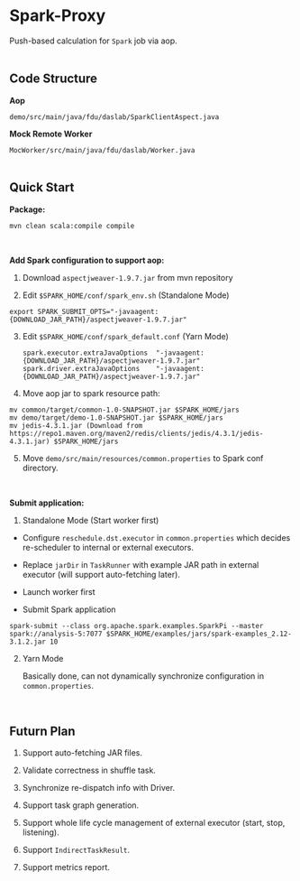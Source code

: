 # Spark-Proxy
Push-based calculation for `Spark` job via aop.
<br><br>

## Code Structure

**Aop**

`demo/src/main/java/fdu/daslab/SparkClientAspect.java`

**Mock Remote Worker**

`MocWorker/src/main/java/fdu/daslab/Worker.java`
<br><br>

## Quick Start

**Package:**

```shell
mvn clean scala:compile compile
```
<br>

**Add Spark configuration to support aop:**

1. Download `aspectjweaver-1.9.7.jar` from mvn repository

2. Edit `$SPARK_HOME/conf/spark_env.sh` (Standalone Mode)

  ```shell
  export SPARK_SUBMIT_OPTS="-javaagent:{DOWNLOAD_JAR_PATH}/aspectjweaver-1.9.7.jar"
  ```

3. Edit `$SPARK_HOME/conf/spark_default.conf` (Yarn Mode)

   ```shell
   spark.executor.extraJavaOptions  "-javaagent:{DOWNLOAD_JAR_PATH}/aspectjweaver-1.9.7.jar"
   spark.driver.extraJavaOptions    "-javaagent:{DOWNLOAD_JAR_PATH}/aspectjweaver-1.9.7.jar"
   ```

4. Move aop jar to spark resource path:

  ```shell
  mv common/target/common-1.0-SNAPSHOT.jar $SPARK_HOME/jars
  mv demo/target/demo-1.0-SNAPSHOT.jar $SPARK_HOME/jars
  mv jedis-4.3.1.jar (Download from https://repo1.maven.org/maven2/redis/clients/jedis/4.3.1/jedis-4.3.1.jar) $SPARK_HOME/jars
  ```

5. Move `demo/src/main/resources/common.properties` to Spark conf directory. 

<br>

**Submit application:**

1. Standalone Mode (Start worker first)

  - Configure `reschedule.dst.executor` in `common.properties` which decides re-scheduler to internal or external executors.

  - Replace `jarDir` in `TaskRunner` with example JAR path in external executor (will support auto-fetching later).

  - Launch worker first

  - Submit Spark application

  ```shell
  spark-submit --class org.apache.spark.examples.SparkPi --master spark://analysis-5:7077 $SPARK_HOME/examples/jars/spark-examples_2.12-3.1.2.jar 10
  ```

2. Yarn Mode

    Basically done, can not dynamically synchronize configuration in `common.properties`. 
    
<br>

## Futurn Plan

1. Support auto-fetching JAR files. 

2. Validate correctness in shuffle task.

3. Synchronize re-dispatch info with Driver.

4. Support task graph generation.

5. Support whole life cycle management of external executor (start, stop, listening).

6. Support `IndirectTaskResult`.

7. Support metrics report.

    
